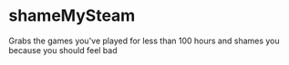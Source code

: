 # shameMySteam
Grabs the games  you've played for less than 100 hours and shames you because you should feel bad
